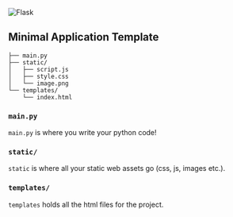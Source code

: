 ![Flask](https://img.shields.io/static/v1?label=Framework&message=Flask&color=black&logo=flask&logoColor=white&style=for-the-badge)
## Minimal Application Template

```
├── main.py
├── static/
│   ├── script.js
│   ├── style.css
│   └── image.png
└── templates/
    └── index.html
```

### `main.py`

`main.py` is where you write your python code!

### `static/`

`static` is where all your static web assets go (css, js, images etc.).

### `templates/`

`templates` holds all the html files for the project.
